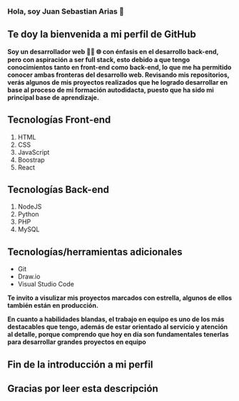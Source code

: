 ### Hola, soy Juan Sebastian Arias 👋
## Te doy la bienvenida a mi perfil de GitHub

**Soy un desarrollador web 👨‍💻 🌐 con énfasis en el desarrollo back-end, pero con aspiración a ser full stack, esto debido a que tengo conocimientos tanto en front-end como back-end, lo que me ha permitido conocer ambas fronteras del desarrollo web. Revisando mis repositorios, verás algunos de mis proyectos realizados que he logrado desarrollar en base al proceso de mi formación autodidacta, puesto que ha sido mi principal base de aprendizaje.**

## Tecnologías Front-end
1. HTML
2. CSS
3. JavaScript
4. Boostrap
5. React

## Tecnologías Back-end
1. NodeJS
2. Python
3. PHP
4. MySQL

## Tecnologías/herramientas adicionales
+ Git
+ Draw.io
+ Visual Studio Code

__Te invito a visulizar mis proyectos marcados con estrella, algunos de ellos también están en producción.__

**En cuanto a habilidades blandas, el trabajo en equipo es uno de los más destacables que tengo, además de estar orientado al servicio y atención al detalle, porque comprendo que hoy en día son fundamentales tenerlas para desarrollar grandes proyectos en equipo**

## Fin de la introducción a mi perfil
## Gracias por leer esta descripción

<!--
**juansedev2/juansedev2** is a ✨ _special_ ✨ repository because its `README.md` (this file) appears on your GitHub profile.

Here are some ideas to get you started:

- 🔭 I’m currently working on ...
- 🌱 I’m currently learning ...
- 👯 I’m looking to collaborate on ...
- 🤔 I’m looking for help with ...
- 💬 Ask me about ...
- 📫 How to reach me: ...
- 😄 Pronouns: ...
- ⚡ Fun fact: ...
-->
